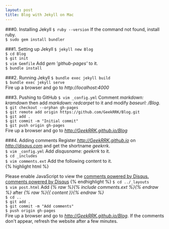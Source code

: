 ```yaml
---
layout: post
title: Blog with Jekyll on Mac
---
```


###0. Installing Jekyll
`$ ruby --version` If the command not found, install ruby.  
`$ sudo gem install bundler`

###1. Setting up Jekyll
`$ jekyll new Blog`  
`$ cd Blog`  
`$ git init`  
`$ vim Gemfile` Add *gem 'github-pages'* to it.  
`$ bundle install`

###2. Running Jekyll
`$ bundle exec jekyll build`  
`$ bundle exec jekyll serve`  
Fire up a browser and go to *http://localhost:4000*  

###3. Pushing to GitHub
`$ vim _config.yml` Comment *markdown: kramdown* then add *markdown: redcarpet*
to it and modify *baseurl: /Blog*.  
`$ git checkout --orphan gh-pages`  
`$ git remote add origin https://github.com/GeekRRK/Blog.git`  
`$ git add .`  
`$ git commit -m "Initial commit"`  
`$ git push origin gh-pages`  
Fire up a browser and go to *http://GeekRRK.github.io/Blog*

###4. Adding comments
Register *http://GeekRRK.github.io* on *http://disqus.com*
and get the shortname *geekrrk*.  
`$ vim _config.yml` Add *disqusname: geekrrk* to it.  
`$ cd _includes`  
`$ vim comments.ext` Add the following content to it.  
{% highlight html %}
<div id="disqus_thread"></div>
<script type="text/javascript">
/* * * CONFIGURATION VARIABLES: EDIT BEFORE PASTING INTO YOUR WEBPAGE * * */
	// required: replace example with your forum shortname
	var disqus_shortname = '{{site.disqusname}}';

/* * * DON'T EDIT BELOW THIS LINE * * */
	(function() {
		var dsq = document.createElement('script');
		dsq.type = 'text/javascript'; dsq.async = true;
		dsq.src = '//' + disqus_shortname + '.disqus.com/embed.js';
		(document.getElementsByTagName('head')[0] ||
		document.getElementsByTagName('body')[0]).appendChild(dsq);
     })();
</script>
<noscript>Please enable JavaScript to view the
<a href="http://disqus.com/?ref_noscript">comments powered by Disqus.</a>
</noscript>
<a href="http://disqus.com" class="dsq-brlink">
comments powered by <span class="logo-disqus">Disqus</span></a>
{% endhighlight %}
`$ cd ../_layouts`  
`$ vim post.html` Add *{% raw %}{% include comments.ext %}{% endraw %}*
after *{% raw %}{{ content }}{% endraw %}*  
`$ cd ..`  
`$ git add .`  
`$ git commit -m "Add comments"`  
`$ push origin gh-pages`  
Fire up a browser and go to *http://GeekRRK.github.io/Blog*.
If the comments don't appear, refresh the website after a few minutes.

